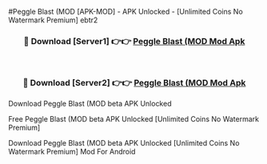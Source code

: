 #Peggle Blast (MOD [APK-MOD] - APK Unlocked - [Unlimited Coins No Watermark Premium] ebtr2



<div align="center">

<h3>🔴 Download [Server1] 👉👉 <a href="https://momento.my/?title=Peggle_Blast_(MOD">Peggle Blast (MOD Mod Apk</a></h3><br>

<h3>🔴 Download [Server2] 👉👉 <a href="https://momento.my/?title=Peggle_Blast_(MOD">Peggle Blast (MOD Mod Apk</a></h3>
</div>



Download Peggle Blast (MOD beta APK Unlocked

Free Peggle Blast (MOD beta APK Unlocked [Unlimited Coins No Watermark Premium]

Download Peggle Blast (MOD beta APK Unlocked [Unlimited Coins No Watermark Premium] Mod For Android
